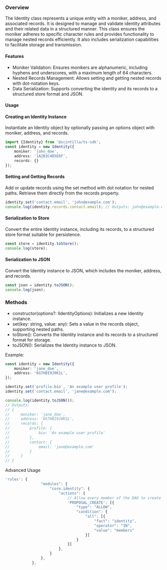 ### Overview
The Identity class represents a unique entity with a moniker, address, and associated records. It is designed to manage and validate identity attributes and their related data in a structured manner. This class ensures the moniker adheres to specific character rules and provides functionality to manage nested records efficiently. It also includes serialization capabilities to facilitate storage and transmission.

#### Features
- Moniker Validation: Ensures monikers are alphanumeric, including hyphens and underscores, with a maximum length of 64 characters.
- Nested Records Management: Allows setting and getting nested records with dot-notation keys.
- Data Serialization: Supports converting the identity and its records to a structured store format and JSON.

#### Usage

#### Creating an Identity Instance

Instantiate an Identity object by optionally passing an options object with moniker, address, and records.

```typescript
import {Identity} from '@scintilla/ts-sdk';
const identity = new Identity({
    moniker: 'john_doe',
    address: '1A2B3C4D5E6F',
    records: {}
});
```

#### Setting and Getting Records
Add or update records using the set method with dot notation for nested paths. Retrieve them directly from the records property.

```typescript
identity.set('contact.email', 'john@example.com');
console.log(identity.records.contact.email); // Outputs: john@example.com
```

#### Serialization to Store

Convert the entire Identity instance, including its records, to a structured store format suitable for persistence.

```typescript
const store = identity.toStore();
console.log(store);
```

#### Serialization to JSON
Convert the Identity instance to JSON, which includes the moniker, address, and records.

```typescript
const json = identity.toJSON();
console.log(json);
```

### Methods
- constructor(options?: IIdentityOptions): Initializes a new Identity instance.
- set(key: string, value: any): Sets a value in the records object, supporting nested paths.
- toStore(): Converts the Identity instance and its records to a structured format for storage.
- toJSON(): Serializes the Identity instance to JSON.

Example:

```typescript
const identity = new Identity({
    moniker: 'jane_doe',
    address: '6G7H8I9J0K1L',
});

identity.set('profile.bio', 'An example user profile');
identity.set('contact.email', 'jane@example.com');

console.log(identity.toJSON());
// Outputs:
// {
//     moniker: 'jane_doe',
//     address: '6G7H8I9J0K1L',
//     records: {
//         profile: {
//             bio: 'An example user profile'
//         },
//         contact: {
//             email: 'jane@example.com'
//         }
//     }
// }
```


Advanced Usage

```js
'rules': {
                "modules": {
                    "core.identity": {
                        "actions": {
                            // Allow every member of the DAO to create a proposal
                            'PROPOSAL_CREATE': [{
                                "type": "ALLOW",
                                "condition": {
                                    "all": [{
                                        "fact": "identity",
                                        "operator": "IN",
                                        "value": "members"
                                    }]
                                }
                            }]
                        },
                    }
                },
            },
```
